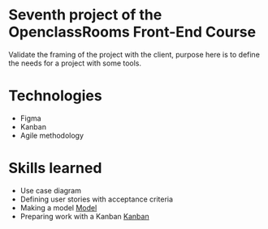 # Seventh project of the OpenclassRooms Front-End Course

Validate the framing of the project with the client, purpose here is to define the needs for a project with some tools.

# Technologies
 - Figma
 - Kanban
 - Agile methodology

# Skills learned
 -  Use case diagram
 -  Defining user stories with acceptance criteria
 -  Making a model [Model](https://www.figma.com/file/WBhdJbHVDAu7siuRKsMkEZ/Learn%40Home?node-id=0%3A1)
 -  Preparing work with a Kanban [Kanban](https://www.notion.so/Dev4U-projet-Learn-Home-909792cbc8b549c2ad397ff2234aa2df)
